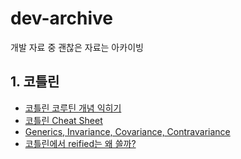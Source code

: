 # dev-archive
개발 자료 중 괜찮은 자료는 아카이빙

## 1. 코틀린
- [코틀린 코루틴 개념 익히기](https://wooooooak.github.io/kotlin/2019/08/25/%EC%BD%94%ED%8B%80%EB%A6%B0-%EC%BD%94%EB%A3%A8%ED%8B%B4-%EA%B0%9C%EB%85%90-%EC%9D%B5%ED%9E%88%EA%B8%B0/)
- [코틀린 Cheat Sheet](https://www.raywenderlich.com/6362971-kotlin-cheat-sheet-and-quick-reference)
- [Generics, Invariance, Covariance, Contravariance](https://codechacha.com/ko/generics-class-function-in-kotlin/)
- [코틀린에서 reified는 왜 쓸까?](https://sungjk.github.io/2019/09/07/kotlin-reified.html)
